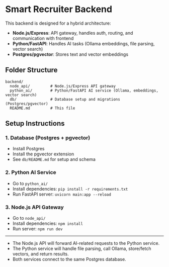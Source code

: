 # Smart Recruiter Backend

This backend is designed for a hybrid architecture:
- **Node.js/Express**: API gateway, handles auth, routing, and communication with frontend
- **Python/FastAPI**: Handles AI tasks (Ollama embeddings, file parsing, vector search)
- **Postgres/pgvector**: Stores text and vector embeddings

## Folder Structure

```
backend/
  node_api/         # Node.js/Express API gateway
  python_ai/        # Python/FastAPI AI service (Ollama, embeddings, vector search)
  db/               # Database setup and migrations (Postgres/pgvector)
  README.md         # This file
```

## Setup Instructions

### 1. Database (Postgres + pgvector)
- Install Postgres
- Install the pgvector extension
- See `db/README.md` for setup and schema

### 2. Python AI Service
- Go to `python_ai/`
- Install dependencies: `pip install -r requirements.txt`
- Run FastAPI server: `uvicorn main:app --reload`

### 3. Node.js API Gateway
- Go to `node_api/`
- Install dependencies: `npm install`
- Run server: `npm run dev`

---

- The Node.js API will forward AI-related requests to the Python service.
- The Python service will handle file parsing, call Ollama, store/fetch vectors, and return results.
- Both services connect to the same Postgres database. 